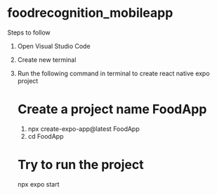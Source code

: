 # foodrecognition_mobileapp

Steps to follow
1. Open Visual Studio Code
2. Create new terminal
3. Run the following command in terminal to create react native expo project

   # Create a project name FoodApp
   1. npx create-expo-app@latest FoodApp
   2. cd FoodApp

   # Try to run the project
   npx expo start
